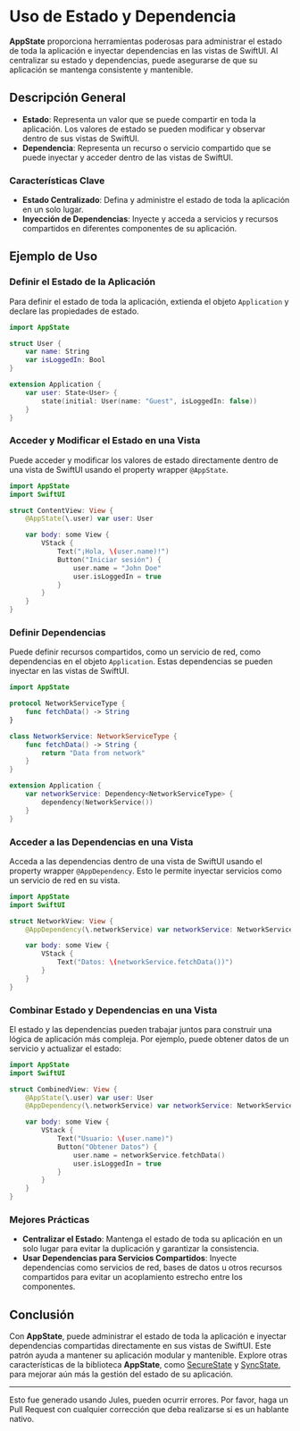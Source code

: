 # Uso de Estado y Dependencia

**AppState** proporciona herramientas poderosas para administrar el estado de toda la aplicación e inyectar dependencias en las vistas de SwiftUI. Al centralizar su estado y dependencias, puede asegurarse de que su aplicación se mantenga consistente y mantenible.

## Descripción General

- **Estado**: Representa un valor que se puede compartir en toda la aplicación. Los valores de estado se pueden modificar y observar dentro de sus vistas de SwiftUI.
- **Dependencia**: Representa un recurso o servicio compartido que se puede inyectar y acceder dentro de las vistas de SwiftUI.

### Características Clave

- **Estado Centralizado**: Defina y administre el estado de toda la aplicación en un solo lugar.
- **Inyección de Dependencias**: Inyecte y acceda a servicios y recursos compartidos en diferentes componentes de su aplicación.

## Ejemplo de Uso

### Definir el Estado de la Aplicación

Para definir el estado de toda la aplicación, extienda el objeto `Application` y declare las propiedades de estado.

```swift
import AppState

struct User {
    var name: String
    var isLoggedIn: Bool
}

extension Application {
    var user: State<User> {
        state(initial: User(name: "Guest", isLoggedIn: false))
    }
}
```

### Acceder y Modificar el Estado en una Vista

Puede acceder y modificar los valores de estado directamente dentro de una vista de SwiftUI usando el property wrapper `@AppState`.

```swift
import AppState
import SwiftUI

struct ContentView: View {
    @AppState(\.user) var user: User

    var body: some View {
        VStack {
            Text("¡Hola, \(user.name)!")
            Button("Iniciar sesión") {
                user.name = "John Doe"
                user.isLoggedIn = true
            }
        }
    }
}
```

### Definir Dependencias

Puede definir recursos compartidos, como un servicio de red, como dependencias en el objeto `Application`. Estas dependencias se pueden inyectar en las vistas de SwiftUI.

```swift
import AppState

protocol NetworkServiceType {
    func fetchData() -> String
}

class NetworkService: NetworkServiceType {
    func fetchData() -> String {
        return "Data from network"
    }
}

extension Application {
    var networkService: Dependency<NetworkServiceType> {
        dependency(NetworkService())
    }
}
```

### Acceder a las Dependencias en una Vista

Acceda a las dependencias dentro de una vista de SwiftUI usando el property wrapper `@AppDependency`. Esto le permite inyectar servicios como un servicio de red en su vista.

```swift
import AppState
import SwiftUI

struct NetworkView: View {
    @AppDependency(\.networkService) var networkService: NetworkServiceType

    var body: some View {
        VStack {
            Text("Datos: \(networkService.fetchData())")
        }
    }
}
```

### Combinar Estado y Dependencias en una Vista

El estado y las dependencias pueden trabajar juntos para construir una lógica de aplicación más compleja. Por ejemplo, puede obtener datos de un servicio y actualizar el estado:

```swift
import AppState
import SwiftUI

struct CombinedView: View {
    @AppState(\.user) var user: User
    @AppDependency(\.networkService) var networkService: NetworkServiceType

    var body: some View {
        VStack {
            Text("Usuario: \(user.name)")
            Button("Obtener Datos") {
                user.name = networkService.fetchData()
                user.isLoggedIn = true
            }
        }
    }
}
```

### Mejores Prácticas

- **Centralizar el Estado**: Mantenga el estado de toda su aplicación en un solo lugar para evitar la duplicación y garantizar la consistencia.
- **Usar Dependencias para Servicios Compartidos**: Inyecte dependencias como servicios de red, bases de datos u otros recursos compartidos para evitar un acoplamiento estrecho entre los componentes.

## Conclusión

Con **AppState**, puede administrar el estado de toda la aplicación e inyectar dependencias compartidas directamente en sus vistas de SwiftUI. Este patrón ayuda a mantener su aplicación modular y mantenible. Explore otras características de la biblioteca **AppState**, como [SecureState](usage-securestate.md) y [SyncState](usage-syncstate.md), para mejorar aún más la gestión del estado de su aplicación.

---
Esto fue generado usando Jules, pueden ocurrir errores. Por favor, haga un Pull Request con cualquier corrección que deba realizarse si es un hablante nativo.
